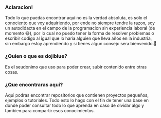 ### Aclaracion!

Todo lo que puedas encontrar aqui no es la verdad absoluta, es solo el conociento que voy adquiriendo, por ende no siempre tendre la razon, soy un autodidacta en el campo de la programacion sin experiencia laboral (de momento 😄), por lo cual no puedo tener la forma de resolver problemas o escribir codigo al igual que lo haria alguien que lleva años en la industria, sin embargo estoy aprendiendo y si tienes algun consejo sera bienvenido.💬

### ¿Quien o que es dojiblue?

Es el seudonimo que uso para poder crear, subir contenido entre otras cosas.

### ¿Que encontraras aqui?

Aqui podras encontrar repositorios que contienen proyectos pequeños, ejemplos o tutoriales. Todo esto lo hago con el fin de tener una base en donde poder consultar todo lo que aprenda en caso de olvidar algo y tambien para compartir esos conocimientos.
